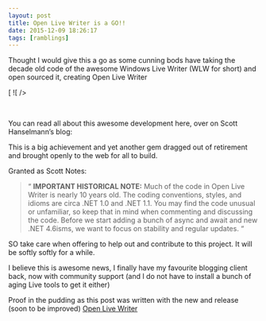 ```yaml
---
layout: post
title: Open Live Writer is a GO!!
date: 2015-12-09 18:26:17
tags: [ramblings]
---
```


Thought I would give this a go as some cunning bods have taking the decade old code of the awesome Windows Live Writer (WLW for short) and open sourced it, creating Open Live Writer

[ ![ /></a></p>
<p> </p>
<p>You can read all about this awesome development here, over on Scott Hanselmann’s blog:</p>
<p><a title=](http://www.hanselman.com/blog/content/binary/Windows-Live-Writer/Announcing-Open-Live-Writer---An-Open-So_126D3/openlivewriter-purpleheader_f6470329-c239-4f06-b466-805d65b9bd70.png)http://www.hanselman.com/blog/AnnouncingOpenLiveWriterAnOpenSourceForkOfWindowsLiveWriter](http://openlivewriter.org/)

 

This is a big achievement and yet another gem dragged out of retirement and brought openly to the web for all to build.

Granted as Scott Notes:

 

> “ **IMPORTANT HISTORICAL NOTE:** Much of the code in Open Live Writer is nearly 10 years old. The coding conventions, styles, and idioms are circa .NET 1.0 and .NET 1.1. You may find the code unusual or unfamiliar, so keep that in mind when commenting and discussing the code. Before we start adding a bunch of async and await and new .NET 4.6isms, we want to focus on stability and regular updates. “

 

SO take care when offering to help out and contribute to this project.  It will be softly softly for a while.

 

I believe this is awesome news, I finally have my favourite blogging client back, now with community support (and I do not have to install a bunch of aging Live tools to get it either)

Proof in the pudding as this post was written with the new and release (soon to be improved) [Open Live Writer](https://github.com/OpenLiveWriter/OpenLiveWriter)

